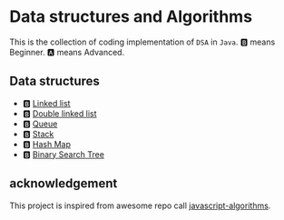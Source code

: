 # Data structures and Algorithms

This is the collection of coding implementation of `DSA` in `Java`.
🅱️ means Beginner.
🅰️ means Advanced.

## Data structures

- 🅱️ [Linked list](./linkedList/LinkedList.java)
- 🅱️ [Double linked list](./doubleLinkedList/DoubleLinkedList.java)
- 🅱️ [Queue](./queue/Queue.java)
- 🅱️ [Stack](./stack/Stack.java)
- 🅱️ [Hash Map](./hashMap/HashMap.java)
- 🅱️ [Binary Search Tree](./binarySearchTree/BinarySearchTree.java)

## acknowledgement

This project is inspired from awesome repo call [javascript-algorithms](https://github.com/trekhleb/javascript-algorithms).
